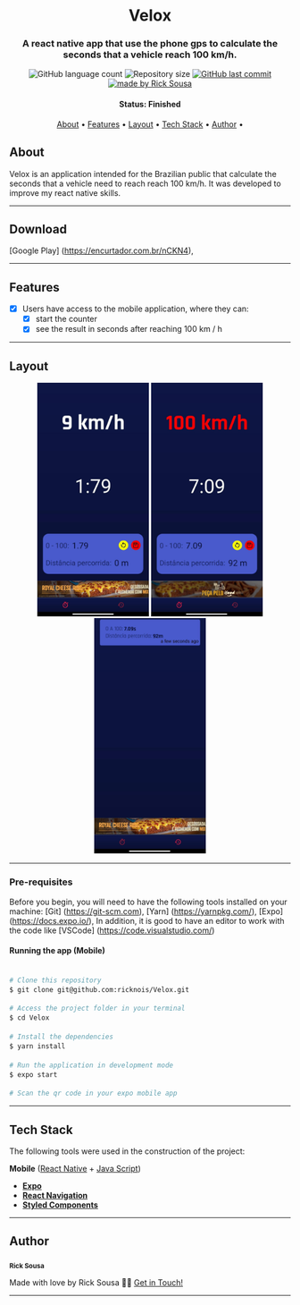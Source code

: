 <h1 align="center">
   Velox
</h1>

<h3 align="center">
    A react native app that use the phone gps to calculate the seconds that a vehicle reach 100 km/h.
</h3>

<p align="center">
  <img alt="GitHub language count" src="https://img.shields.io/github/languages/count/ricknois/0a100?color=%2304D361">

  <img alt="Repository size" src="https://img.shields.io/github/repo-size/ricknois/0a100">
  
  <a href="https://github.com/ricknois/0a100/commits/master">
    <img alt="GitHub last commit" src="https://img.shields.io/github/last-commit/ricknois/0a100">
  </a>
    
  <a href="https://ricknois.github.io/">
    <img alt="made by Rick Sousa" src="https://img.shields.io/badge/made%20by-Rick Sousa-%237519C1">
  </a>
  
<h4 align="center"> 
	 Status: Finished
</h4>

<p align="center">
 <a href="#about">About</a> •
 <a href="#features">Features</a> •
 <a href="#layout">Layout</a> • 
 <a href="#tech-stack">Tech Stack</a> • 
 <a href="#author">Author</a> • 

</p>


## About


Velox is an application intended for the Brazilian public that calculate the seconds that a vehicle need to reach reach 100 km/h. 
It was developed to improve my react native skills.

---
## Download

[Google Play] (https://encurtador.com.br/nCKN4),

---
## Features

- [x] Users have access to the mobile application, where they can:
   - [x] start the counter
   - [x] see the result in seconds after reaching 100 km / h

---

## Layout

<p align="center">
  <img alt="layout" title="#App" src="./assets/1.jpeg" width="200px">
  
  <img alt="layout" title="#App" src="./assets/2.jpeg" width="200px">

  <img alt="layout" title="#App" src="./assets/3.jpeg" width="200px">
  
</p>

---

### Pre-requisites

Before you begin, you will need to have the following tools installed on your machine:
[Git] (https://git-scm.com),
[Yarn] (https://yarnpkg.com/),
[Expo] (https://docs.expo.io/),
In addition, it is good to have an editor to work with the code like [VSCode] (https://code.visualstudio.com/)

#### Running the app (Mobile)

```bash

# Clone this repository
$ git clone git@github.com:ricknois/Velox.git

# Access the project folder in your terminal
$ cd Velox

# Install the dependencies
$ yarn install

# Run the application in development mode
$ expo start

# Scan the qr code in your expo mobile app

```

---

## Tech Stack

The following tools were used in the construction of the project:

**Mobile**  ([React Native](http://www.reactnative.com/)  +  [Java Script](https://www.javascript.com/))

-   **[Expo](https://expo.io/)**
-   **[React Navigation](https://reactnavigation.org/)**
-   **[Styled Components](https://styled-components.com/)**

---

## Author

 <sub><b>Rick Sousa</b></sub>
 <br />

Made with love by Rick Sousa 👋🏽 [Get in Touch!](https://www.linkedin.com/in/ricknois/)

---
